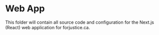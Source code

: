 # Web App

This folder will contain all source code and configuration for the Next.js (React) web application for forjustice.ca.